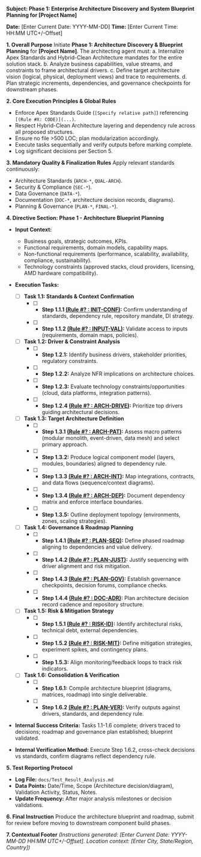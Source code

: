 **Subject: Phase 1: Enterprise Architecture Discovery and System Blueprint Planning for [Project Name]**

**Date:** [Enter Current Date: YYYY-MM-DD]
**Time:** [Enter Current Time: HH:MM UTC+/-Offset]

**1. Overall Purpose**
Initiate **Phase 1: Architecture Discovery & Blueprint Planning** for **[Project Name]**. The architecting agent must:
    a. Internalize Apex Standards and Hybrid-Clean Architecture mandates for the entire solution stack.
    b. Analyze business capabilities, value streams, and constraints to frame architectural drivers.
    c. Define target architecture vision (logical, physical, deployment views) and trace to requirements.
    d. Plan strategic increments, dependencies, and governance checkpoints for downstream phases.

**2. Core Execution Principles & Global Rules**
* Enforce Apex Standards Guide (`[Specify relative path]`) referencing `[(Rule #X: CODE)](...)`.
* Respect Hybrid-Clean Architecture layering and dependency rule across all proposed structures.
* Ensure no file >500 LOC; plan modularization accordingly.
* Execute tasks sequentially and verify outputs before marking complete.
* Log significant decisions per Section 5.

**3. Mandatory Quality & Finalization Rules**
Apply relevant standards continuously:
* Architecture Standards (`ARCH-*`, `QUAL-ARCH`).
* Security & Compliance (`SEC-*`).
* Data Governance (`DATA-*`).
* Documentation (`DOC-*`, architecture decision records, diagrams).
* Planning & Governance (`PLAN-*`, `FINAL-*`).

**4. Directive Section: Phase 1 - Architecture Blueprint Planning**

* **Input Context:**
    * Business goals, strategic outcomes, KPIs.
    * Functional requirements, domain models, capability maps.
    * Non-functional requirements (performance, scalability, availability, compliance, sustainability).
    * Technology constraints (approved stacks, cloud providers, licensing, AMD hardware compatibility).

* **Execution Tasks:**
    -   [ ] **Task 1.1: Standards & Context Confirmation**
        -   [ ] * **Step 1.1.1 [(Rule #? : INIT-CONF)](...):** Confirm understanding of standards, dependency rule, repository mandate, DI strategy.
        -   [ ] * **Step 1.1.2 [(Rule #? : INPUT-VAL)](...):** Validate access to inputs (requirements, domain maps, policies).

    -   [ ] **Task 1.2: Driver & Constraint Analysis**
        -   [ ] * **Step 1.2.1:** Identify business drivers, stakeholder priorities, regulatory constraints.
        -   [ ] * **Step 1.2.2:** Analyze NFR implications on architecture choices.
        -   [ ] * **Step 1.2.3:** Evaluate technology constraints/opportunities (cloud, data platforms, integration patterns).
        -   [ ] * **Step 1.2.4 [(Rule #? : ARCH-DRIVE)](...):** Prioritize top drivers guiding architectural decisions.

    -   [ ] **Task 1.3: Target Architecture Definition**
        -   [ ] * **Step 1.3.1 [(Rule #? : ARCH-PAT)](...):** Assess macro patterns (modular monolith, event-driven, data mesh) and select primary approach.
        -   [ ] * **Step 1.3.2:** Produce logical component model (layers, modules, boundaries) aligned to dependency rule.
        -   [ ] * **Step 1.3.3 [(Rule #? : ARCH-INT)](...):** Map integrations, contracts, and data flows (sequence/context diagrams).
        -   [ ] * **Step 1.3.4 [(Rule #? : ARCH-DEP)](...):** Document dependency matrix and enforce interface boundaries.
        -   [ ] * **Step 1.3.5:** Outline deployment topology (environments, zones, scaling strategies).

    -   [ ] **Task 1.4: Governance & Roadmap Planning**
        -   [ ] * **Step 1.4.1 [(Rule #? : PLAN-SEQ)](...):** Define phased roadmap aligning to dependencies and value delivery.
        -   [ ] * **Step 1.4.2 [(Rule #? : PLAN-JUST)](...):** Justify sequencing with driver alignment and risk mitigation.
        -   [ ] * **Step 1.4.3 [(Rule #? : PLAN-GOV)](...):** Establish governance checkpoints, decision forums, compliance checks.
        -   [ ] * **Step 1.4.4 [(Rule #? : DOC-ADR)](...):** Plan architecture decision record cadence and repository structure.

    -   [ ] **Task 1.5: Risk & Mitigation Strategy**
        -   [ ] * **Step 1.5.1 [(Rule #? : RISK-ID)](...):** Identify architectural risks, technical debt, external dependencies.
        -   [ ] * **Step 1.5.2 [(Rule #? : RISK-MIT)](...):** Define mitigation strategies, experiment spikes, and contingency plans.
        -   [ ] * **Step 1.5.3:** Align monitoring/feedback loops to track risk indicators.

    -   [ ] **Task 1.6: Consolidation & Verification**
        -   [ ] * **Step 1.6.1:** Compile architecture blueprint (diagrams, matrices, roadmap) into single deliverable.
        -   [ ] * **Step 1.6.2 [(Rule #? : PLAN-VER)](...):** Verify outputs against drivers, standards, and dependency rule.

* **Internal Success Criteria:** Tasks 1.1-1.6 complete; drivers traced to decisions; roadmap and governance plan established; blueprint validated.
* **Internal Verification Method:** Execute Step 1.6.2, cross-check decisions vs standards, confirm diagrams reflect dependency rule.

**5. Test Reporting Protocol**
* **Log File:** `docs/Test_Result_Analysis.md`
* **Data Points:** Date/Time, Scope (Architecture decision/diagram), Validation Activity, Status, Notes.
* **Update Frequency:** After major analysis milestones or decision validations.

**6. Final Instruction**
Produce the architecture blueprint and roadmap, submit for review before moving to downstream component build phases.

**7. Contextual Footer**
*(Instructions generated: [Enter Current Date: YYYY-MM-DD HH:MM UTC+/-Offset]. Location context: [Enter City, State/Region, Country])* 
